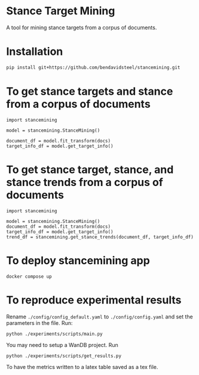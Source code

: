 # Stance Target Mining

A tool for mining stance targets from a corpus of documents.

# Installation

```bash
pip install git+https://github.com/bendavidsteel/stancemining.git
```

# To get stance targets and stance from a corpus of documents
```
import stancemining

model = stancemining.StanceMining()

document_df = model.fit_transform(docs)
target_info_df = model.get_target_info()
```

# To get stance target, stance, and stance trends from a corpus of documents
```
import stancemining

model = stancemining.StanceMining()
document_df = model.fit_transform(docs)
target_info_df = model.get_target_info()
trend_df = stancemining.get_stance_trends(document_df, target_info_df)
```

# To deploy stancemining app
```
docker compose up
```

# To reproduce experimental results
Rename `./config/config_default.yaml` to `./config/config.yaml` and set the parameters in the file.
Run:
```
python ./experiments/scripts/main.py
```

You may need to setup a WanDB project.
Run 
```
python ./experiments/scripts/get_results.py
```
To have the metrics written to a latex table saved as a tex file.




